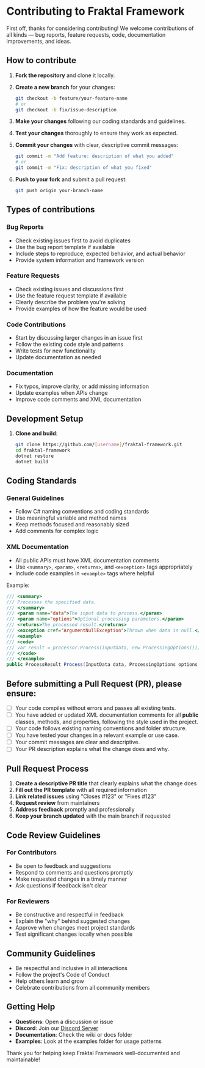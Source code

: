 # Contributing to Fraktal Framework

First off, thanks for considering contributing! We welcome contributions of all kinds — bug reports, feature requests, code, documentation improvements, and ideas.

## How to contribute

1. **Fork the repository** and clone it locally.

2. **Create a new branch** for your changes:
   ```bash
   git checkout -b feature/your-feature-name
   # or
   git checkout -b fix/issue-description
   ```

3. **Make your changes** following our coding standards and guidelines.

4. **Test your changes** thoroughly to ensure they work as expected.

5. **Commit your changes** with clear, descriptive commit messages:
   ```bash
   git commit -m "Add feature: description of what you added"
   # or
   git commit -m "Fix: description of what you fixed"
   ```

6. **Push to your fork** and submit a pull request:
   ```bash
   git push origin your-branch-name
   ```

## Types of contributions

### Bug Reports
- Check existing issues first to avoid duplicates
- Use the bug report template if available
- Include steps to reproduce, expected behavior, and actual behavior
- Provide system information and framework version

### Feature Requests
- Check existing issues and discussions first
- Use the feature request template if available
- Clearly describe the problem you're solving
- Provide examples of how the feature would be used

### Code Contributions
- Start by discussing larger changes in an issue first
- Follow the existing code style and patterns
- Write tests for new functionality
- Update documentation as needed

### Documentation
- Fix typos, improve clarity, or add missing information
- Update examples when APIs change
- Improve code comments and XML documentation

## Development Setup

1. **Clone and build**:
   ```bash
   git clone https://github.com/[username]/fraktal-framework.git
   cd fraktal-framework
   dotnet restore
   dotnet build
   ```

## Coding Standards

### General Guidelines
- Follow C# naming conventions and coding standards
- Use meaningful variable and method names
- Keep methods focused and reasonably sized
- Add comments for complex logic

### XML Documentation
- All public APIs must have XML documentation comments
- Use `<summary>`, `<param>`, `<returns>`, and `<exception>` tags appropriately
- Include code examples in `<example>` tags where helpful

Example:
```csharp
/// <summary>
/// Processes the specified data.
/// </summary>
/// <param name="data">The input data to process.</param>
/// <param name="options">Optional processing parameters.</param>
/// <returns>The processed result.</returns>
/// <exception cref="ArgumentNullException">Thrown when data is null.</exception>
/// <example>
/// <code>
/// var result = processor.Process(inputData, new ProcessingOptions());
/// </code>
/// </example>
public ProcessResult Process(InputData data, ProcessingOptions options = null)
```

## Before submitting a Pull Request (PR), please ensure:

- [ ] Your code compiles without errors and passes all existing tests.
- [ ] You have added or updated XML documentation comments for all **public** classes, methods, and properties, following the style used in the project.
- [ ] Your code follows existing naming conventions and folder structure.
- [ ] You have tested your changes in a relevant example or use case.
- [ ] Your commit messages are clear and descriptive.
- [ ] Your PR description explains what the change does and why.

## Pull Request Process

1. **Create a descriptive PR title** that clearly explains what the change does
2. **Fill out the PR template** with all required information
3. **Link related issues** using "Closes #123" or "Fixes #123"
4. **Request review** from maintainers
5. **Address feedback** promptly and professionally
6. **Keep your branch updated** with the main branch if requested

## Code Review Guidelines

### For Contributors
- Be open to feedback and suggestions
- Respond to comments and questions promptly
- Make requested changes in a timely manner
- Ask questions if feedback isn't clear

### For Reviewers
- Be constructive and respectful in feedback
- Explain the "why" behind suggested changes
- Approve when changes meet project standards
- Test significant changes locally when possible

## Community Guidelines

- Be respectful and inclusive in all interactions
- Follow the project's Code of Conduct
- Help others learn and grow
- Celebrate contributions from all community members

## Getting Help

- **Questions**: Open a discussion or issue
- **Discord**: Join our [Discord Server](https://discord.gg/hf8egzSW29)
- **Documentation**: Check the wiki or docs folder
- **Examples**: Look at the examples folder for usage patterns

Thank you for helping keep Fraktal Framework well-documented and maintainable!